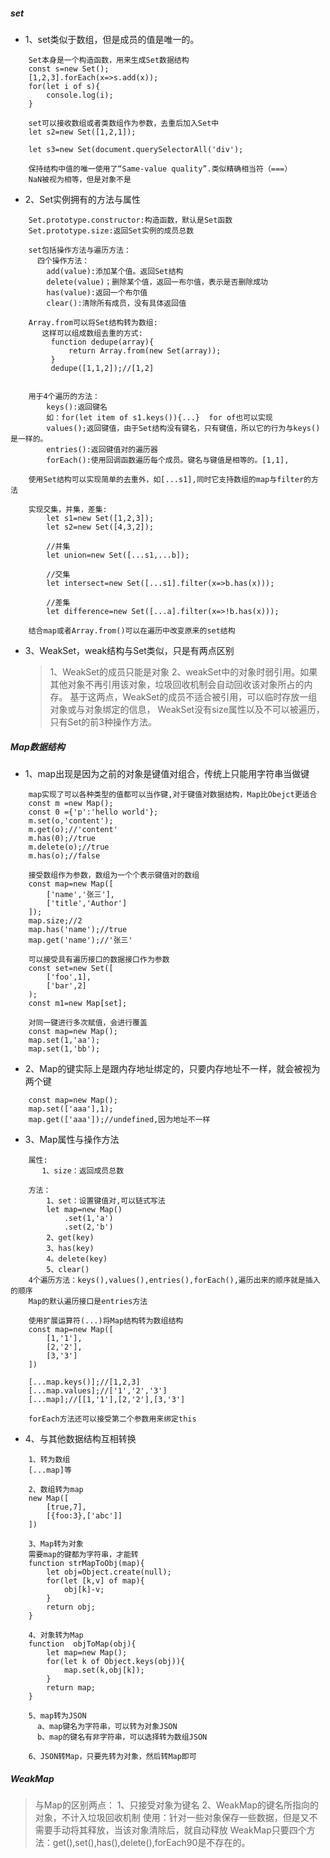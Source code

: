 ##### set
+ 1、set类似于数组，但是成员的值是唯一的。
```
    Set本身是一个构造函数，用来生成Set数据结构
    const s=new Set();
    [1,2,3].forEach(x=>s.add(x));
    for(let i of s){
        console.log(i);
    }
    
    set可以接收数组或者类数组作为参数，去重后加入Set中
    let s2=new Set([1,2,1]);
    
    let s3=new Set(document.querySelectorAll('div');
    
    保持结构中值的唯一使用了“Same-value quality”.类似精确相当符（===）
    NaN被视为相等，但是对象不是
```

+ 2、Set实例拥有的方法与属性
```
    Set.prototype.constructor:构造函数，默认是Set函数
    Set.prototype.size:返回Set实例的成员总数
    
    set包括操作方法与遍历方法：
      四个操作方法：
        add(value):添加某个值。返回Set结构
        delete(value)；删除某个值，返回一布尔值，表示是否删除成功
        has(value):返回一个布尔值
        clear():清除所有成员，没有具体返回值
        
    Array.from可以将Set结构转为数组:
       这样可以组成数组去重的方式:
         function dedupe(array){
             return Array.from(new Set(array));
         }
         dedupe([1,1,2]);//[1,2]
         
    
    用于4个遍历的方法：
        keys():返回键名
        如：for(let item of s1.keys()){...}  for of也可以实现
        values();返回键值，由于Set结构没有键名，只有键值，所以它的行为与keys()是一样的。
        entries():返回键值对的遍历器
        forEach():使用回调函数遍历每个成员。键名与键值是相等的。[1,1],
        
    使用Set结构可以实现简单的去重外，如[...s1],同时它支持数组的map与filter的方法 
    
    实现交集，并集，差集:
        let s1=new Set([1,2,3]);
        let s2=new Set([4,3,2]);
        
        //并集
        let union=new Set([...s1,...b]);
        
        //交集
        let intersect=new Set([...s1].filter(x=>b.has(x)));
        
        //差集
        let difference=new Set([...a].filter(x=>!b.has(x)));
        
    结合map或者Array.from()可以在遍历中改变原来的set结构
```

+ 3、WeakSet，weak结构与Set类似，只是有两点区别
  > 1、WeakSet的成员只能是对象
    2、weakSet中的对象时弱引用。如果其他对象不再引用该对象，垃圾回收机制会自动回收该对象所占的内存。
    基于这两点，WeakSet的成员不适合被引用，可以临时存放一组对象或与对象绑定的信息，
   WeakSet没有size属性以及不可以被遍历，只有Set的前3种操作方法。

##### Map数据结构
+ 1、map出现是因为之前的对象是键值对组合，传统上只能用字符串当做键
```
    map实现了可以各种类型的值都可以当作键,对于键值对数据结构，Map比Obejct更适合
    const m =new Map();
    const 0 ={'p':'hello world'};
    m.set(o,'content');
    m.get(o);//'content'
    m.has(0);//true
    m.delete(o);//true
    m.has(o);//false
    
    接受数组作为参数，数组为一个个表示键值对的数组
    const map=new Map([
        ['name','张三'],
        ['title','Author']
    ]);
    map.size;//2
    map.has('name');//true
    map.get('name');//'张三'
    
    可以接受具有遍历接口的数据接口作为参数
    const set=new Set([
        ['foo',1],
        ['bar',2]
    );
    const m1=new Map[set];
    
    对同一键进行多次赋值，会进行覆盖
    const map=new Map();
    map.set(1,'aa');
    map.set(1,'bb');
```

+ 2、Map的键实际上是跟内存地址绑定的，只要内存地址不一样，就会被视为两个键
```
    const map=new Map();
    map.set(['aaa'],1);
    map.get(['aaa']);//undefined,因为地址不一样
```

+ 3、Map属性与操作方法
```
    属性:
       1、size：返回成员总数
       
    方法：
        1、set：设置键值对,可以链式写法
        let map=new Map()
            .set(1,'a')
            .set(2,'b')
        2、get(key)
        3、has(key)
        4。delete(key)
        5、clear()
    4个遍历方法：keys(),values(),entries(),forEach(),遍历出来的顺序就是插入的顺序
    Map的默认遍历接口是entries方法
    
    使用扩展运算符(...)将Map结构转为数组结构
    const map=new Map([
        [1,'1'],
        [2,'2'],
        [3,'3']
    ])
    
    [...map.keys()];//[1,2,3]
    [...map.values];//['1','2','3']
    [...map];//[[1,'1'],[2,'2'],[3,'3']
    
    forEach方法还可以接受第二个参数用来绑定this
```

+ 4、与其他数据结构互相转换
```
    1、转为数组
    [...map]等
    
    2、数组转为map
    new Map([
        [true,7],
        [{foo:3},['abc']]
    ])
    
    3、Map转为对象
    需要map的键都为字符串，才能转
    function strMapToObj(map){
        let obj=Object.create(null);
        for(let [k,v] of map){
            obj[k]-v;
        }
        return obj;
    }
    
    4、对象转为Map
    function  objToMap(obj){
        let map=new Map();
        for(let k of Object.keys(obj)){
            map.set(k,obj[k]);
        }
        return map;
    }
    
    5、map转为JSON
      a、map键名为字符串，可以转为对象JSON
      b、map的键名有非字符串，可以选择转为数组JSON
      
    6、JSON转Map，只要先转为对象，然后转Map即可
```

##### WeakMap

>与Map的区别两点：
  1、只接受对象为键名
  2、WeakMap的键名所指向的对象，不计入垃圾回收机制
  使用：针对一些对象保存一些数据，但是又不需要手动将其释放，当该对象清除后，就自动释放
  WeakMap只要四个方法：get(),set(),has(),delete(),forEach90是不存在的。